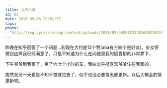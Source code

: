 ```yaml
---
title: 九月六日
id: 03
date: 2016-09-06 22:01:57
tags:
photo:
 -"http://img.cyrise.cn/wp-content/uploads/2016/09/449882332016082102162802_640.jpg"
---
```


昨晚在知乎回答了一个问题...到现在大约是12个赞(aha有三四个是好友)。处女答做到这样我已经满意了，只是不知道为什么在问题里我的回答排的非常靠下...

下午爷爷到我家了，坐了六七个小时的车。我妹似乎挺喜欢爷爷住在我家的。

突然发现一天也是不知不觉就过去了，似乎也没必要每天都更新。以后大概会酌情更新吧。
